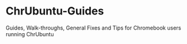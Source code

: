 # ChrUbuntu-Guides
Guides, Walk-throughs, General Fixes and Tips for Chromebook users running ChrUbuntu
